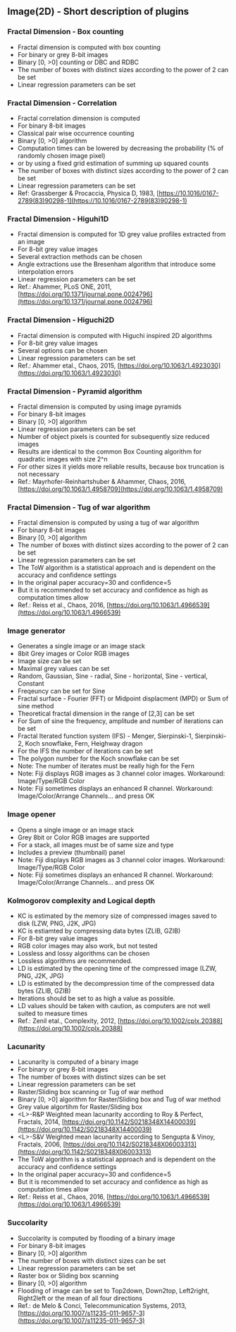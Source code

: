 ## Image(2D) - Short description of plugins

### Fractal Dimension - Box counting
- Fractal dimension is computed with box counting
- For binary or grey 8-bit images
- Binary [0, >0] counting or DBC and RDBC
- The number of boxes with distinct sizes according to the power of 2 can be set
- Linear regression parameters can be set 

### Fractal Dimension - Correlation
- Fractal correlation dimension is computed
- For binary 8-bit images
- Classical pair wise occurrence counting
- Binary [0, >0] algorithm
- Computation times can be lowered by decreasing the probability (% of randomly chosen image pixel)
- or by using a fixed grid estimation of summing up squared counts
- The number of boxes with distinct sizes according to the power of 2 can be set
- Linear regression parameters can be set 
- Ref: Grassberger & Procaccia, Physica D, 1983, [https://10.1016/0167-2789(83)90298-1](https://10.1016/0167-2789(83)90298-1)

### Fractal Dimension - Higuhi1D
- Fractal dimension is computed for 1D grey value profiles extracted from an image
- For 8-bit grey value images
- Several extraction methods can be chosen
- Angle extractions use the Bresenham algorithm that introduce some interpolation errors
- Linear regression parameters can be set
- Ref.: Ahammer, PLoS ONE, 2011, [https://doi.org/10.1371/journal.pone.0024796](https://doi.org/10.1371/journal.pone.0024796)

### Fractal Dimension - Higuchi2D
- Fractal dimension is computed with Higuchi inspired 2D algorithms
- For 8-bit grey value images
- Several options can be chosen
- Linear regression parameters can be set
- Ref.: Ahammer etal., Chaos, 2015, [https://doi.org/10.1063/1.4923030](https://doi.org/10.1063/1.4923030)

### Fractal Dimension - Pyramid algorithm
- Fractal dimension is computed by using image pyramids
- For binary 8-bit images
- Binary [0, >0] algorithm
- Linear regression parameters can be set
- Number of object pixels is counted for subsequently size reduced images
- Results are identical to the common Box Counting algorithm for quadratic images with size 2^n
- For other sizes it yields more reliable results, because box truncation is not necessary
- Ref.: Mayrhofer-Reinhartshuber & Ahammer, Chaos, 2016, [https://doi.org/10.1063/1.4958709](https://doi.org/10.1063/1.4958709)

### Fractal Dimension - Tug of war algorithm
- Fractal dimension is computed by using a tug of war algorithm
- For binary 8-bit images
- Binary [0, >0] algorithm
- The number of boxes with distinct sizes according to the power of 2 can be set
- Linear regression parameters can be set 
- The ToW algorithm is a statistical approach and is dependent on the accuracy and confidence settings
- In the original paper accuracy=30 and confidence=5  
- But it is recommended to set accuracy and confidence as high as computation times allow
- Ref.: Reiss et al., Chaos, 2016, [https://doi.org/10.1063/1.4966539](https://doi.org/10.1063/1.4966539)

### Image generator
- Generates a single image or an image stack
- 8bit Grey images or Color RGB images
- Image size can be set
- Maximal grey values can be set
- Random, Gaussian, Sine - radial, Sine - horizontal, Sine - vertical,  Constant
- Freqeuncy can be set for Sine
- Fractal surface - Fourier (FFT) or Midpoint displacment (MPD) or Sum of sine method
- Theoretical fractal dimension in the range of [2,3] can be set
- For Sum of sine the frequency, amplitude and number of iterations can be set
- Fractal Iterated function system (IFS) - Menger, Sierpinski-1, Sierpinski-2, Koch snowflake, Fern, Heighway dragon
- For the IFS the number of iterations can be set
- The polygon number for the Koch snowflake can be set
- Note: The number of iterates must be really high for the Fern 
- Note: Fiji displays RGB images as 3 channel color images. Workaround: Image/Type/RGB Color 
- Note: Fiji sometimes displays an enhanced R channel. Workaround: Image/Color/Arrange Channels... and press OK

### Image opener
- Opens a single image or an image stack
- Grey 8bit or Color RGB images are supported
- For a stack, all images must be of same size and type  
- Includes a preview (thumbnail) panel
- Note: Fiji displays RGB images as 3 channel color images. Workaround: Image/Type/RGB Color 
- Note: Fiji sometimes displays an enhanced R channel. Workaround: Image/Color/Arrange Channels... and press OK

### Kolmogorov complexity and Logical depth
- KC is estimated by the memory size of compressed images saved to disk (LZW, PNG, J2K, JPG)
- KC is estiamted by compressing data bytes (ZLIB, GZIB)
- For 8-bit grey value images
- RGB color images may also work, but not tested
- Lossless and lossy algorithms can be chosen
- Lossless algorithms are recommended.
- LD is estimated by the opening time of the compressed image (LZW, PNG, J2K, JPG)
- LD is estimated by the decompression time of the compressed data bytes (ZLIB, GZIB)
- Iterations should be set to as high a value as possible.
- LD values should be taken with caution, as computers are not well suited to measure times
- Ref.: Zenil etal., Complexity, 2012, [https://doi.org/10.1002/cplx.20388](https://doi.org/10.1002/cplx.20388)

### Lacunarity
- Lacunarity is computed of a binary image  
- For binary or grey 8-bit images
- The number of boxes with distinct sizes can be set
- Linear regression parameters can be set 
- Raster/Sliding box scanning or Tug of war method
- Binary [0, >0] algorithm for Raster/Sliding box and Tug of war method
- Grey value algortihm for Raster/Sliding box
- \<L\>-R&P Weighted mean lacunarity according to Roy & Perfect, Fractals, 2014, [https://doi.org/10.1142/S0218348X14400039](https://doi.org/10.1142/S0218348X14400039)
- \<L\>-S&V Weighted mean lacunarity according to Sengupta & Vinoy, Fractals, 2006, [https://doi.org/10.1142/S0218348X06003313](https://doi.org/10.1142/S0218348X06003313)
- The ToW algorithm is a statistical approach and is dependent on the accuracy and confidence settings
- In the original paper accuracy=30 and confidence=5  
- But it is recommended to set accuracy and confidence as high as computation times allow
- Ref.: Reiss et al., Chaos, 2016, [https://doi.org/10.1063/1.4966539](https://doi.org/10.1063/1.4966539)

### Succolarity
- Succolarity is computed by flooding of a binary image  
- For binary 8-bit images
- Binary [0, >0] algorithm
- The number of boxes with distinct sizes can be set
- Linear regression parameters can be set 
- Raster box or Sliding box scanning
- Binary [0, >0] algorithm
- Flooding of image can be set to Top2down, Down2top, Left2right, Right2left or the mean of all four directions
- Ref.: de Melo & Conci, Telecommunication Systems, 2013, [https://doi.org/10.1007/s11235-011-9657-3](https://doi.org/10.1007/s11235-011-9657-3)
